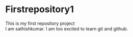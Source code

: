 # Firstrepository1
This is my first repository project
<br>
I am sathishkumar.
I am too excited to learn git and github.
